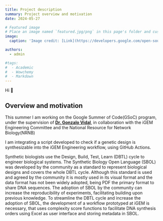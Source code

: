 ```yaml
---
title: Project description
summary: Project overview and motivation
date: 2024-05-27

# Featured image
# Place an image named `featured.jpg/png` in this page's folder and customize its options here.
image:
  caption: 'Image credit: [Link](https://developers.google.com/open-source/gsoc/resources/marketing?hl=es-419)'

authors:
  - admin

#tags:
#  - Academic
#  - Wowchemy
#  - Markdown 
---
```


Hi 👋

## Overview and motivation

This summer I am working on the Google Summer of Code(GSoC) program, under the supervision of [**Dr. Gonzalo Vidal**](https://gonza10v.github.io/), in collaboration with the iGEM Engineering Committee and the National Resource for Network Biology(NRNB)

I am integrating a script developed to check if a genetic design is synthesizable into the iGEM Engineering workflow, using GitHub Actions. 

Synthetic biologists use the Design, Build, Test, Learn (DBTL) cycle to engineer biological systems. The Synthetic Biology Open Language (SBOL) was developed by the community as a standard to represent biological designs and covers the whole DBTL cycle. Although this standard is used and agreed by the community it is mostly used in its visual format and the data format has not been widely adopted, being PDF the primary format to share DNA sequences. The adoption of SBOL by the community can increase the reproducibility of experiments, facilitating building upon previous knowledge. 
To streamline the DBTL cycle and increase the adoption of SBOL, the development of a workflow prototyped at iGEM is necessary, that uses complexity score functions to facilitate DNA synthesis orders using Excel as user interface and storing metadata in SBOL.

